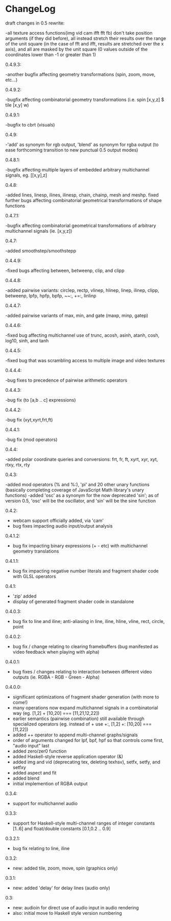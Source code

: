 # ChangeLog


draft changes in 0.5 rewrite:

-all texture access functions(img vid cam ifft fft fb) don't take position arguments (if they did before), all instead stretch their results over the range of the unit square (in the case of fft and ifft, results are stretched over the x axis), and all are masked by the unit square (0 values outside of the coordinates lower than -1 or greater than 1)


0.4.9.3:

-another bugfix affecting geometry transformations (spin, zoom, move, etc...)

0.4.9.2:

-bugfix affecting combinatorial geometry transformations (i.e. spin [x,y,z] $ tile [x,y] w)

0.4.9.1:

-bugfix to cbrt (visuals)

0.4.9:

-'add' as synonym for rgb output, 'blend' as synonym for rgba output (to ease forthcoming transition to new punctual 0.5 output modes)

0.4.8.1:

-bugfix affecting multiple layers of embedded arbitrary multichannel signals, eg. [[x,y],z]

0.4.8:

-added lines, linesp, ilines, ilinesp, chain, chainp, mesh and meshp. fixed further bugs affecting combinatorial geometrical transformations of shape functions

0.4.7.1:

-bugfix affecting combinatorial geometrical transformations of arbitrary multichannel signals (ie. [x,y,z])

0.4.7:

-added smoothstep/smoothstepp

0.4.4.9:

-fixed bugs affecting between, betweenp, clip, and clipp

0.4.4.8:

-added pairwise variants: circlep, rectp, vlinep, hlinep, linep, ilinep, clipp, betweenp, lpfp, hpfp, bpfp, ~~:, +=:, linlinp

0.4.4.7:

-added pairwise variants of max, min, and gate (maxp, minp, gatep)

0.4.4.6:

-fixed bug affecting multichannel use of trunc, acosh, asinh, atanh, cosh, log10, sinh, and tanh

0.4.4.5:

-fixed bug that was scrambling access to multiple image and video textures

0.4.4.4:

-bug fixes to precedence of pairwise arithmetic operators

0.4.4.3:

-bug fix (to [a,b .. c] expressions)

0.4.4.2:

-bug fix (xyt,xyrt,frt,ft)

0.4.4.1:

-bug fix (mod operators)

0.4.4:

-added polar coordinate queries and conversions: frt, fr, ft, xyrt, xyr, xyt, rtxy, rtx, rty 

0.4.3:

-added mod operators (% and %:), 'pi' and 20 other unary functions (basically completing coverage of JavaScript Math library's unary functions)
-added 'osc' as a synonym for the now deprecated 'sin'; as of version 0.5, 'osc' will be the oscillator, and 'sin' will be the sine function

0.4.2:

- webcam support officially added, via 'cam'
- bug fixes impacting audio input/output analysis 

0.4.1.2:

- bug fix impacting binary expressions (+ - etc) with multichannel geometry translations

0.4.1.1:

- bug fix impacting negative number literals and fragment shader code with GLSL operators

0.4.1:

- 'zip' added
- display of generated fragment shader code in standalone

0.4.0.3:

- bug fix to line and iline; anti-aliasing in line, iline, hline, vline, rect, circle, point

0.4.0.2:

- bug fix / change relating to clearing framebuffers (bug manifested as video feedback when playing with alpha)

0.4.0.1:

- bug fixes / changes relating to interaction between different video outputs (ie. RGBA - RGB - Green - Alpha)

0.4.0.0:

- significant optimizations of fragment shader generation (with more to come!)
- many operations now expand multichannel signals in a combinatorial way (eg. [1,2] + [10,20] === [11,21,12,22])
- earlier semantics (pairwise combination) still available through specialized operators (eg. instead of + use +:, [1,2] +: [10,20] === [11,22])
- added ++ operator to append multi-channel graphs/signals
- order of arguments changed for lpf, bpf, hpf so that controls come first, "audio input" last
- added zero/zer0 function
- added Haskell-style reverse application operator (&)
- added img and vid (deprecating tex, deleting texhsv), setfx, setfy, and setfxy
- added aspect and fit
- added blend
- initial implemention of RGBA output

0.3.4:

- support for multichannel audio

0.3.3:

- support for Haskell-style multi-channel ranges of integer constants [1..6] and float/double constants [0.1,0.2 .. 0.9]

0.3.2.1:

- bug fix relating to line, iline

0.3.2:

- new: added tile, zoom, move, spin (graphics only)

0.3.1:

- new: added 'delay' for delay lines (audio only)

0.3:

- new: audioin for direct use of audio input in audio rendering
- also: initial move to Haskell style version numbering
